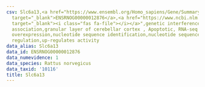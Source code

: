 ```yaml
---
csv: Slc6a13,<a href="https://www.ensembl.org/Homo_sapiens/Gene/Summary?db=core;g=ENSRNOG00000012876"
  target="_blank">ENSRNOG00000012876</a>,<a href="https://www.ncbi.nlm.nih.gov/pubmed/30467350"
  target="_blank"><i class="fas fa-file"></i></a>",genetic interference,functional
  association,granular layer of cerebellar cortex , Apoptotic, RNA-seq assay, hsf-1
  overexpression,nucleotide sequence identification,nucleotide sequence identification,transcriptional
  regulation,up-regulates activity
data_alias: Slc6a13
data_id: ENSRNOG00000012876
data_numevidence: 1
data_species: Rattus norvegicus
data_taxid: '10116'
title: Slc6a13
---
```

